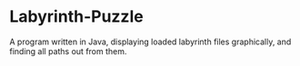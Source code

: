# Labyrinth-Puzzle
A program written in Java, displaying loaded labyrinth files graphically, and finding all paths out from them.
